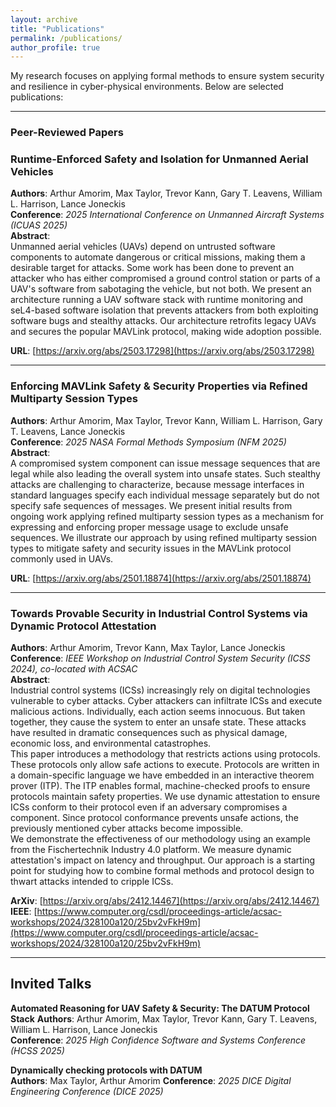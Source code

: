 ```yaml
---
layout: archive
title: "Publications"
permalink: /publications/
author_profile: true
---
```



My research focuses on applying formal methods to ensure system security and resilience in cyber-physical environments. Below are selected publications:

---

### Peer-Reviewed Papers

### **Runtime-Enforced Safety and Isolation for Unmanned Aerial Vehicles**
**Authors**: Arthur Amorim, Max Taylor, Trevor Kann, Gary T. Leavens, William L. Harrison, Lance Joneckis  
**Conference**: *2025 International Conference on Unmanned Aircraft Systems (ICUAS 2025)*  
**Abstract**:  
Unmanned aerial vehicles (UAVs) depend on untrusted software components to automate dangerous or critical missions, making them a desirable target for attacks. Some work has been done to prevent an attacker who has either compromised a ground control station or parts of a UAV's software from sabotaging the vehicle, but not both. We present an architecture running a UAV software stack with runtime monitoring and seL4-based software isolation that prevents attackers from both exploiting software bugs and stealthy attacks. Our architecture retrofits legacy UAVs and secures the popular MAVLink protocol, making wide adoption possible.  

**URL**: [https://arxiv.org/abs/2503.17298](https://arxiv.org/abs/2503.17298)

---

### **Enforcing MAVLink Safety & Security Properties via Refined Multiparty Session Types**  
**Authors**: Arthur Amorim, Max Taylor, Trevor Kann, William L. Harrison, Gary T. Leavens, Lance Joneckis  
**Conference**: *2025 NASA Formal Methods Symposium (NFM 2025)*  
**Abstract**:  
A compromised system component can issue message sequences that are legal while also leading the overall system into unsafe states. Such stealthy attacks are challenging to characterize, because message interfaces in standard languages specify each individual message separately but do not specify safe sequences of messages. We present initial results from ongoing work applying refined multiparty session types as a mechanism for expressing and enforcing proper message usage to exclude unsafe sequences. We illustrate our approach by using refined multiparty session types to mitigate safety and security issues in the MAVLink protocol commonly used in UAVs.  

**URL**: [https://arxiv.org/abs/2501.18874](https://arxiv.org/abs/2501.18874)

---

### **Towards Provable Security in Industrial Control Systems via Dynamic Protocol Attestation**  
**Authors**: Arthur Amorim, Trevor Kann, Max Taylor, Lance Joneckis  
**Conference**: *IEEE Workshop on Industrial Control System Security (ICSS 2024), co-located with ACSAC*  
**Abstract**:  
Industrial control systems (ICSs) increasingly rely on digital technologies vulnerable to cyber attacks. Cyber attackers can infiltrate ICSs and execute malicious actions. Individually, each action seems innocuous. But taken together, they cause the system to enter an unsafe state. These attacks have resulted in dramatic consequences such as physical damage, economic loss, and environmental catastrophes.  
This paper introduces a methodology that restricts actions using protocols. These protocols only allow safe actions to execute. Protocols are written in a domain-specific language we have embedded in an interactive theorem prover (ITP). The ITP enables formal, machine-checked proofs to ensure protocols maintain safety properties. We use dynamic attestation to ensure ICSs conform to their protocol even if an adversary compromises a component. Since protocol conformance prevents unsafe actions, the previously mentioned cyber attacks become impossible.  
We demonstrate the effectiveness of our methodology using an example from the Fischertechnik Industry 4.0 platform. We measure dynamic attestation's impact on latency and throughput. Our approach is a starting point for studying how to combine formal methods and protocol design to thwart attacks intended to cripple ICSs.  

**ArXiv**: [https://arxiv.org/abs/2412.14467](https://arxiv.org/abs/2412.14467)  
**IEEE**: [https://www.computer.org/csdl/proceedings-article/acsac-workshops/2024/328100a120/25bv2vFkH9m](https://www.computer.org/csdl/proceedings-article/acsac-workshops/2024/328100a120/25bv2vFkH9m)

---

## Invited Talks
**Automated Reasoning for UAV Safety & Security: The DATUM Protocol Stack** 
**Authors**: Arthur Amorim, Max Taylor, Trevor Kann, Gary T. Leavens, William L. Harrison, Lance Joneckis  
**Conference**: *2025 High Confidence Software and Systems Conference (HCSS 2025)*  

**Dynamically checking protocols with DATUM**  
**Authors**: Max Taylor, Arthur Amorim
**Conference**: *2025 DICE Digital Engineering Conference (DICE 2025)*  






